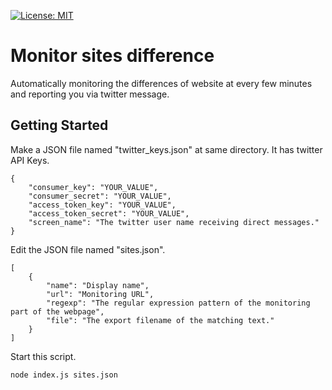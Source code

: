 [![License: MIT](https://img.shields.io/badge/License-MIT-yellow.svg)](https://opensource.org/licenses/MIT)

# Monitor sites difference
Automatically monitoring the differences of website at every few minutes and reporting you via twitter message.

## Getting Started
Make a JSON file named "twitter_keys.json" at same directory.
It has twitter API Keys.
```
{
	"consumer_key": "YOUR_VALUE",
	"consumer_secret": "YOUR_VALUE",
	"access_token_key": "YOUR_VALUE",
	"access_token_secret": "YOUR_VALUE",
	"screen_name": "The twitter user name receiving direct messages."
}
```

Edit the JSON file named "sites.json".
```
[
	{
		"name": "Display name",
		"url": "Monitoring URL",
		"regexp": "The regular expression pattern of the monitoring part of the webpage",
		"file": "The export filename of the matching text."
	}
]
```

Start this script.
```
node index.js sites.json
```
